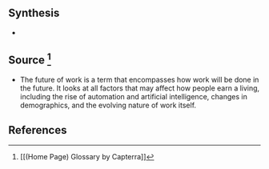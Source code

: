 ## Synthesis
- 
## Source [^1]
- The future of work is a term that encompasses how work will be done in the future. It looks at all factors that may affect how people earn a living, including the rise of automation and artificial intelligence, changes in demographics, and the evolving nature of work itself.
## References

[^1]: [[(Home Page) Glossary by Capterra]]